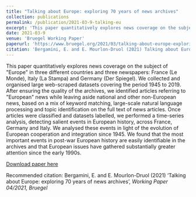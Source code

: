 ```yaml
---
title: "Talking about Europe: exploring 70 years of news archives"
collection: publications
permalink: /publication/2021-03-9-talking-eu
excerpt: 'This paper quantitatively explores news coverage on the subject of "Europe" in three different countries and three newspapers: France (Le Monde), Italy (La Stampa) and Germany (Der Spiegel). We collected and organised large web-scraped datasets covering the period 1945 to 2019. After ensuring the quality of the archives, we identified articles referring to "European" news while leaving aside national and other non-European news, based on a mix of keyword matching, large-scale natural language processing and topic identification on the full text of news articles.'
date: 2021-03-9
venue: 'Bruegel Working Paper'
paperurl: 'https://www.bruegel.org/2021/03/talking-about-europe-exploring-70-years-of-news-archives/'
citation: 'Bergamini, E. and E. Mourlon-Druol (2021) Talking about Europe: exploring 70 years of news archives, <i> Working Paper <i> 04/2021, Bruegel'
---
```

This paper quantitatively explores news coverage on the subject of "Europe" in three different countries and three newspapers: France (Le Monde), Italy (La Stampa) and Germany (Der Spiegel). We collected and organised large web-scraped datasets covering the period 1945 to 2019. After ensuring the quality of the archives, we identified articles referring to "European" news while leaving aside national and other non-European news, based on a mix of keyword matching, large-scale natural language processing and topic identification on the full text of news articles. Once articles were classified and datasets labelled, we performed a time-series analysis, detecting salient events in European history, across France, Germany and Italy. We analysed these events in light of the evolution of European cooperation and integration since 1945. We found that the most important events in post-war European history are easily identifiable in the archives and that European issues have gathered substantially greater attention since the early 1990s.

[Download paper here](https://www.bruegel.org/wp-content/uploads/2021/03/WP-2021-04-1.pdf)

Recommended citation: Bergamini, E. and E. Mourlon-Druol (2021) ‘Talking about Europe: exploring 70 years of news archives’, <i> Working Paper <i> 04/2021, Bruegel